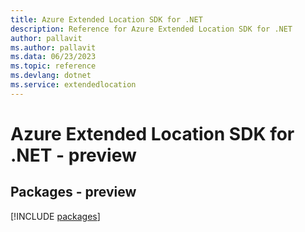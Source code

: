 ```yaml
---
title: Azure Extended Location SDK for .NET
description: Reference for Azure Extended Location SDK for .NET
author: pallavit
ms.author: pallavit
ms.data: 06/23/2023
ms.topic: reference
ms.devlang: dotnet
ms.service: extendedlocation
---
```

# Azure Extended Location SDK for .NET - preview
## Packages - preview
[!INCLUDE [packages](extended-location-index.md)]